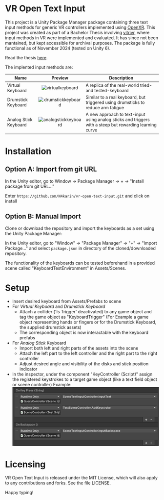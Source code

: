 # VR Open Text Input
This project is a Unity Package Manager package containing three text input methods for generic VR controllers implemented using [OpenXR](https://www.khronos.org/openxr/). This project was created as part of a Bachelor Thesis involving [vitrivr](https://vitrivr.org/), where input methods in VR were implemented and evaluated. It has since not been mantained, but kept accessible for archival purposes. The package is fully functional as of November 2024 (tested on Unity 6).

Read the thesis [here](docs/thesis.pdf).

The implented input methods are:

| Name   |      Preview      |  Description |
|----------|:-------------:|------|
| Virtual Keyboard |  ![virtualkeyboard](img/virtualkeyboard.gif) | A replica of the real-world tried-and tested-keyboard |
| Drumstick Keyboard |    ![drumstickkeyboard](img/drumstickkeyboard.gif)   |   Similar to a real keyboard, but triggered using drumsticks to reduce arm fatigue |
| Analog Stick Keyboard | ![analogstickkeyboard](img/analogstickkeyboard.gif) |  A new approach to text-input using analog sticks and triggers with a steep but rewarding learning curve|

# Installation

## Option A: Import from git URL 

In the Unity editor, go to Window -> Package Manager -> + -> "Install package from git URL..."

Enter ```https://github.com/N4karin/vr-open-text-input.git``` and  click on install

## Option B: Manual Import
Clone or download the repository and import the keyboards as a set using the Unity Package Manager:

In the Unity editor, go to "Window" -> "Package Manager" -> "+" -> "Import Package..." and select ```package.json``` in directory of the cloned/downloaded repository.

The functionality of the keyboards can be tested beforehand in a provided scene called "KeyboardTestEnvironment" in Assets/Scenes.

# Setup
- Insert desired keyboard from Assets/Prefabs to scene
- For *Virtual Keyboard* and *Drumstick Keyboard*
	- Attach a collider ('Is Trigger' deactivated) to any game object and tag the game object as "KeyboardTrigger" (For Example a game object representing hands or fingers or for the Drumstick Keyboard, the supplied drumstick assets)
	- The corresponding object is now interactable with the keyboard prefabs	
- For *Analog Stick* Keyboard
	- Import both left and right parts of the assets into the scene
	- Attach the left part to the left controller and the right part to the right controller
	- Adjust desired angle and visibility of the disks and stick position indicator
- In the inspector, under the component "KeyController (Script)" assign the registered keystrokes to a target game object (like a text field object or scene controller)
Example:
![alt text](img/KeyControllerComp.png)

# Licensing
VR Open Text Input is released under the MIT License, which will also apply to any contributions and forks. See the file LICENSE.



Happy typing!
